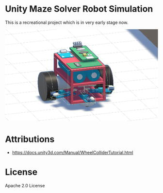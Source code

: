 # Unity Maze Solver Robot Simulation
This is a recreational project which is in very early stage now.

![Screenshot](Screenshot.png)

# Attributions
* https://docs.unity3d.com/Manual/WheelColliderTutorial.html

# License
Apache 2.0 License
